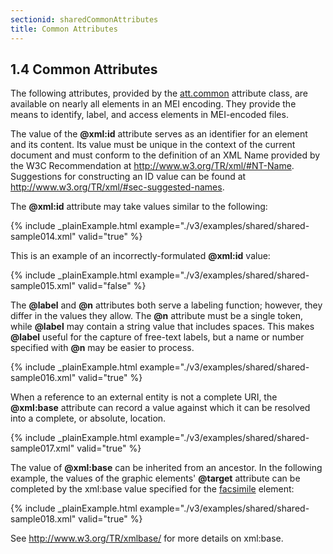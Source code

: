 ```yaml
---
sectionid: sharedCommonAttributes
title: Common Attributes
---
```



<h2 id="sharedCommonAttributes">
   <span class="headingNumber">1.4</span>
   <span class="head">Common Attributes</span>
</h2>
The following attributes, provided by the 
<a class="link_odd" href="/v3/attribute-classes/att.common">att.common</a> attribute
class, are available on nearly all elements in an MEI encoding. They provide the means
to
identify, label, and access elements in MEI-encoded files.



<span class="specList">
   
   <span class="specDesc"></span>
   
</span>


The value of the **@xml:id** attribute serves as an identifier for an element and its
content. Its value must be unique in the context of the current document and must
conform to
the definition of an XML Name provided by the W3C Recommendation at 
<span class="ref">http://www.w3.org/TR/xml/#NT-Name</span>.
Suggestions for constructing an ID value can be found at 
<span class="ref">http://www.w3.org/TR/xml/#sec-suggested-names</span>.

The **@xml:id** attribute may take values similar to the following:


{% include _plainExample.html example="./v3/examples/shared/shared-sample014.xml" valid="true" %}


This is an example of an incorrectly-formulated **@xml:id** value:


{% include _plainExample.html example="./v3/examples/shared/shared-sample015.xml" valid="false" %}


The **@label** and **@n** attributes both serve a labeling function; however,
they differ in the values they allow. The **@n** attribute must be a single token, while
**@label** may contain a string value that includes spaces. This makes
**@label** useful for the capture of free-text labels, but a name or number specified
with **@n** may be easier to process.


{% include _plainExample.html example="./v3/examples/shared/shared-sample016.xml" valid="true" %}

When a reference to an external entity is not a complete URI, the **@xml:base**
attribute can record a value against which it can be resolved into a complete, or
absolute,
location.


{% include _plainExample.html example="./v3/examples/shared/shared-sample017.xml" valid="true" %}

The value of **@xml:base** can be inherited from an ancestor. In the following example,
the values of the graphic elements' **@target** attribute can be completed by the
xml:base value specified for the 
<a class="link_odd_elementSpec" href="/v3/elements/facsimile">facsimile</a> element:


{% include _plainExample.html example="./v3/examples/shared/shared-sample018.xml" valid="true" %}

See 
<span class="ref">http://www.w3.org/TR/xmlbase/</span> for more
details on xml:base.

